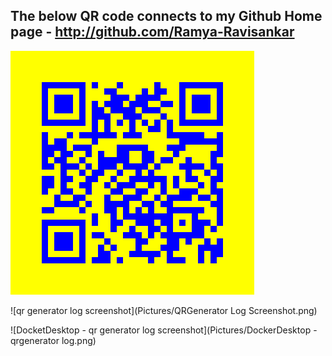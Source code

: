 ## The below QR code connects to my Github Home page - http://github.com/Ramya-Ravisankar
![My GitHub Home page](Pictures/QRCode_20240331015704.png)

![qr generator log screenshot](Pictures/QRGenerator Log Screenshot.png)

![DocketDesktop - qr generator log screenshot](Pictures/DockerDesktop - qrgenerator log.png)
